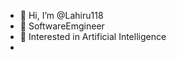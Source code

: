- 👋 Hi, I’m @Lahiru118
- 👀 SoftwareEmgineer
- 🌱 Interested in Artificial Intelligence
- 


<!---
Lahiru118/Lahiru118 is a ✨ special ✨ repository because its `README.md` (this file) appears on your GitHub profile.
You can click the Preview link to take a look at your changes.
--->
